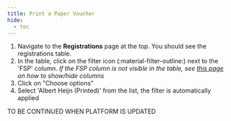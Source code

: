 ```yaml
---
title: Print a Paper Voucher
hide:
  - toc
---
```


1. Navigate to the **Registrations** page at the top. You should see the registrations table.
2. In the table, click on the filter icon (:material-filter-outline:) next to the 'FSP' column. *If the FSP column is not visible in the table, see [this page](../pa-table/#changing-default-columns) on how to show/hide columns*
3. Click on "Choose options"
4. Select 'Albert Heijn (Printed)' from the list, the filter is automatically applied

TO BE CONTINUED WHEN PLATFORM IS UPDATED
